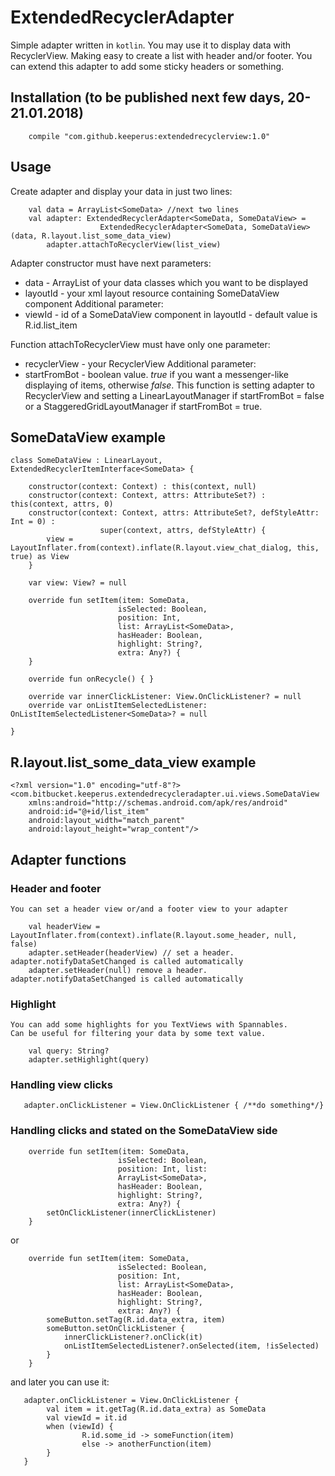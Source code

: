 # ExtendedRecyclerAdapter

Simple adapter written in `kotlin`. You may use it to display data with RecyclerView.
Making easy to create a list with header and/or footer.
You can extend this adapter to add some sticky headers or something.

## Installation (to be published next few days, 20-21.01.2018)
```
    compile "com.github.keeperus:extendedrecyclerview:1.0"
```
## Usage

Create adapter and display your data in just two lines:
```
    val data = ArrayList<SomeData> //next two lines
    val adapter: ExtendedRecyclerAdapter<SomeData, SomeDataView> =
                    ExtendedRecyclerAdapter<SomeData, SomeDataView>(data, R.layout.list_some_data_view)
        adapter.attachToRecyclerView(list_view)
```
Adapter constructor must have next parameters:
 -  data - ArrayList of your data classes which you want to be displayed
 -  layoutId - your xml layout resource containing SomeDataView component
Additional parameter:
 -  viewId - id of a SomeDataView component in layoutId - default value is R.id.list_item

Function attachToRecyclerView must have only one parameter:
 -  recyclerView - your RecyclerView
Additional parameter:
 -  startFromBot - boolean value. *true* if you want a messenger-like displaying of items, otherwise *false*.
This function is setting adapter to RecyclerView and setting a LinearLayoutManager if startFromBot = false or
a StaggeredGridLayoutManager if startFromBot = true.

## SomeDataView example

```
class SomeDataView : LinearLayout, ExtendedRecyclerItemInterface<SomeData> {

    constructor(context: Context) : this(context, null)
    constructor(context: Context, attrs: AttributeSet?) : this(context, attrs, 0)
    constructor(context: Context, attrs: AttributeSet?, defStyleAttr: Int = 0) :
                    super(context, attrs, defStyleAttr) {
        view = LayoutInflater.from(context).inflate(R.layout.view_chat_dialog, this, true) as View
    }

    var view: View? = null

    override fun setItem(item: SomeData,
                        isSelected: Boolean,
                        position: Int,
                        list: ArrayList<SomeData>,
                        hasHeader: Boolean,
                        highlight: String?,
                        extra: Any?) {
    }

    override fun onRecycle() { }

    override var innerClickListener: View.OnClickListener? = null
    override var onListItemSelectedListener: OnListItemSelectedListener<SomeData>? = null

}
```

## R.layout.list_some_data_view example

```
<?xml version="1.0" encoding="utf-8"?>
<com.bitbucket.keeperus.extendedrecycleradapter.ui.views.SomeDataView
    xmlns:android="http://schemas.android.com/apk/res/android"
    android:id="@+id/list_item"
    android:layout_width="match_parent"
    android:layout_height="wrap_content"/>
```

## Adapter functions

### Header and footer

    You can set a header view or/and a footer view to your adapter

```
    val headerView = LayoutInflater.from(context).inflate(R.layout.some_header, null, false)
    adapter.setHeader(headerView) // set a header. adapter.notifyDataSetChanged is called automatically
    adapter.setHeader(null) remove a header. adapter.notifyDataSetChanged is called automatically
```

### Highlight
    You can add some highlights for you TextViews with Spannables.
    Can be useful for filtering your data by some text value.

```
    val query: String?
    adapter.setHighlight(query)
```

### Handling view clicks

```
   adapter.onClickListener = View.OnClickListener { /**do something*/}
```

### Handling clicks and stated on the SomeDataView side

```
    override fun setItem(item: SomeData,
                        isSelected: Boolean,
                        position: Int, list:
                        ArrayList<SomeData>,
                        hasHeader: Boolean,
                        highlight: String?,
                        extra: Any?) {
        setOnClickListener(innerClickListener)
    }
```

or

```
    override fun setItem(item: SomeData,
                        isSelected: Boolean,
                        position: Int,
                        list: ArrayList<SomeData>,
                        hasHeader: Boolean,
                        highlight: String?,
                        extra: Any?) {
        someButton.setTag(R.id.data_extra, item)
        someButton.setOnClickListener {
            innerClickListener?.onClick(it)
            onListItemSelectedListener?.onSelected(item, !isSelected)
        }
    }
```

and later you can use it:

```
   adapter.onClickListener = View.OnClickListener {
        val item = it.getTag(R.id.data_extra) as SomeData
        val viewId = it.id
        when (viewId) {
                R.id.some_id -> someFunction(item)
                else -> anotherFunction(item)
        }
   }
```
